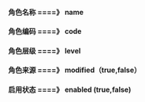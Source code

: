 #### 角色名称  ====》   name
#### 角色编码  ====》   code
#### 角色层级  ====》   level
#### 角色来源  ====》   modified（true,false）
#### 启用状态  ====》   enabled  (true,false)